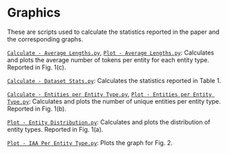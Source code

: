 # Graphics

These are scripts used to calculate the statistics reported in the paper and the corresponding graphs.

[`Calculate - Average Lengths.py`](Calculate%20-%20Average%20Lengths.py), [`Plot - Average Lengths.py`](Plot%20-%20Average%20Lengths.py): Calculates and plots the average number of tokens per entity for each entity type. Reported in Fig. 1(c).

[`Calculate - Dataset Stats.py`](Calculate%20-%20Dataset%20Stats.py): Calculates the statistics reported in Table 1.

[`Calculate - Entities per Entity Type.py`](Calculate%20-%20Entities%20per%20Entity%20Type.py), [`Plot - Entities per Entity Type.py`](Plot%20-%20Entities%20per%20Entity%20Type.py): Calculates and plots the number of unique entities per entity type. Reported in Fig. 1(b).

[`Plot - Entity Distribution.py`](Plot%20-%20Entity%20Distribution.py): Calculates and plots the distribution of entity types. Reported in Fig. 1(a).

[`Plot - IAA Per Entity Type.py`](Plot%20-%20IAA%20Per%20Entity%20Type.py): Plots the graph for Fig. 2.